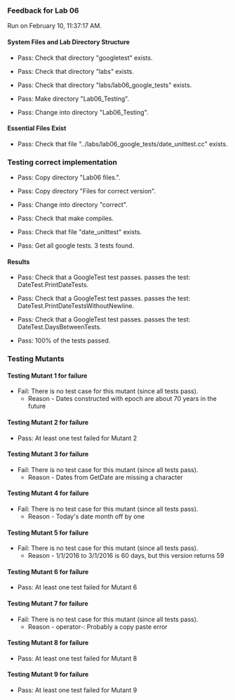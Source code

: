 ### Feedback for Lab 06

Run on February 10, 11:37:17 AM.


#### System Files and Lab Directory Structure

+ Pass: Check that directory "googletest" exists.

+ Pass: Check that directory "labs" exists.

+ Pass: Check that directory "labs/lab06_google_tests" exists.

+ Pass: Make directory "Lab06_Testing".

+ Pass: Change into directory "Lab06_Testing".


#### Essential Files Exist

+ Pass: Check that file "../labs/lab06_google_tests/date_unittest.cc" exists.


### Testing correct implementation

+ Pass: Copy directory "Lab06 files.".



+ Pass: Copy directory "Files for correct version".



+ Pass: Change into directory "correct".

+ Pass: Check that make compiles.



+ Pass: Check that file "date_unittest" exists.

+ Pass: Get all google tests.
    3 tests found.




#### Results

+ Pass: Check that a GoogleTest test passes.
    passes the test: DateTest.PrintDateTests.



+ Pass: Check that a GoogleTest test passes.
    passes the test: DateTest.PrintDateTestsWithoutNewline.



+ Pass: Check that a GoogleTest test passes.
    passes the test: DateTest.DaysBetweenTests.



+ Pass: 100% of the tests passed.


### Testing Mutants


#### Testing Mutant 1 for failure

+ Fail: There is no test case for this mutant (since all tests pass).
   - Reason - Dates constructed with epoch are about 70 years in the future


#### Testing Mutant 2 for failure

+ Pass: At least one test failed for Mutant 2


#### Testing Mutant 3 for failure

+ Fail: There is no test case for this mutant (since all tests pass).
   - Reason - Dates from GetDate are missing a character


#### Testing Mutant 4 for failure

+ Fail: There is no test case for this mutant (since all tests pass).
   - Reason - Today's date month off by one


#### Testing Mutant 5 for failure

+ Fail: There is no test case for this mutant (since all tests pass).
   - Reason - 1/1/2016 to 3/1/2016 is 60 days, but this version returns 59


#### Testing Mutant 6 for failure

+ Pass: At least one test failed for Mutant 6


#### Testing Mutant 7 for failure

+ Fail: There is no test case for this mutant (since all tests pass).
   - Reason - operator-: Probably a copy paste error


#### Testing Mutant 8 for failure

+ Pass: At least one test failed for Mutant 8


#### Testing Mutant 9 for failure

+ Pass: At least one test failed for Mutant 9

